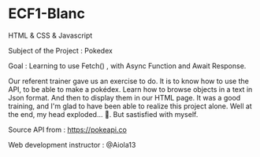 # ECF1-Blanc

HTML & CSS & Javascript 

Subject of the Project : Pokedex

Goal : Learning to use Fetch() , with Async Function and Await Response.


Our referent trainer gave us an exercise to do. It is to know how to use the API, to be able to make a pokédex. Learn how to browse objects in a text in Json format. And then to display them in our HTML page. It was a good training, and I'm glad to have been able to realize this project alone. Well at the end, my head exploded... 🤕. But sastisfied with myself.


Source API from : https://pokeapi.co 

Web development instructor : @Aiola13
